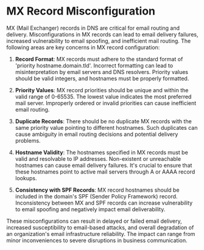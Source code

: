 # MX Record Misconfiguration

MX (Mail Exchanger) records in DNS are critical for email routing and delivery. Misconfigurations in MX records can lead to email delivery failures, increased vulnerability to email spoofing, and inefficient mail routing. The following areas are key concerns in MX record configuration:

1. **Record Format**: MX records must adhere to the standard format of 'priority hostname.domain.tld'. Incorrect formatting can lead to misinterpretation by email servers and DNS resolvers. Priority values should be valid integers, and hostnames must be properly formatted.

2. **Priority Values**: MX record priorities should be unique and within the valid range of 0-65535. The lowest value indicates the most preferred mail server. Improperly ordered or invalid priorities can cause inefficient email routing.

3. **Duplicate Records**: There should be no duplicate MX records with the same priority value pointing to different hostnames. Such duplicates can cause ambiguity in email routing decisions and potential delivery problems.

4. **Hostname Validity**: The hostnames specified in MX records must be valid and resolvable to IP addresses. Non-existent or unreachable hostnames can cause email delivery failures. It's crucial to ensure that these hostnames point to active mail servers through A or AAAA record lookups.

5. **Consistency with SPF Records**: MX record hostnames should be included in the domain's SPF (Sender Policy Framework) record. Inconsistency between MX and SPF records can increase vulnerability to email spoofing and negatively impact email deliverability.

These misconfigurations can result in delayed or failed email delivery, increased susceptibility to email-based attacks, and overall degradation of an organization's email infrastructure reliability. The impact can range from minor inconveniences to severe disruptions in business communication.